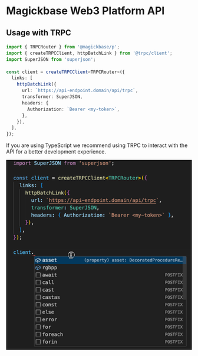 # Magickbase Web3 Platform API

## Usage with TRPC

```ts
import { TRPCRouter } from '@magickbase/p';
import { createTRPCClient, httpBatchLink } from '@trpc/client';
import SuperJSON from 'superjson';

const client = createTRPCClient<TRPCRouter>({
  links: [
    httpBatchLink({
      url: `https://api-endpoint.domain/api/trpc`,
      transformer: SuperJSON,
      headers: {
        Authorization: `Bearer <my-token>`,
      },
    }),
  ],
});
```

If you are using TypeScript we recommend using TRPC to interact with the API for a better development experience.

![](./assets/p-client.gif)